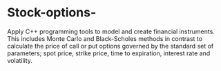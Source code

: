 # Stock-options-
Apply C++ programming tools to model and create financial instruments. This includes Monte Carlo and Black-Scholes methods in contrast to calculate the price of call or put options governed by the standard set of parameters; spot price, strike price, time to expiration, interest rate and volatility.

